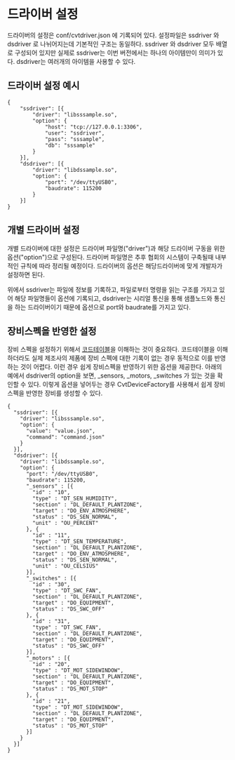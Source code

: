 # 드라이버 설정 

드라이버의 설정은 conf/cvtdriver.json 에 기록되어 있다. 설정파일은 ssdriver 와 dsdriver 로 나뉘어지는데 기본적인 구조는 동일하다. ssdriver 와 dsdriver 모두 배열로 구성되어 있지만 실제로 ssdriver는 이번 버전에서는 하나의 아이템만이 의미가 있다. dsdriver는 여러개의 아이템을 사용할 수 있다.

## 드라이버 설정 예시
```
{
    "ssdriver": [{
        "driver": "libsssample.so",
        "option": {
            "host": "tcp://127.0.0.1:3306",
            "user": "ssdriver",
            "pass": "sssample",
            "db": "sssample"
        }
    }],
    "dsdriver": [{
        "driver": "libdssample.so",
        "option": {
            "port": "/dev/ttyUSB0",
            "baudrate": 115200
        }
    }]
}
```

## 개별 드라이버 설정
개별 드라이버에 대한 설정은 드라이버 파일명("driver")과 해당 드라이버 구동을 위한 옵션("option")으로 구성된다. 드라이버 파일명은 추후 협회의 시스템이 구축될때 내부적인 규칙에 따라 정리될 예정이다. 드라이버의 옵션은 해당드라이버에 맞게 개발자가 설정하면 된다.

위에서 ssdriver는 파일에 정보를 기록하고, 파일로부터 명령을 읽는 구조를 가지고 있어 해당 파일명들이 옵션에 기록되고, dsdriver는 시리얼 통신을 통해 샘플노드와 통신을 하는 드라이버이기 때문에 옵션으로 port와 baudrate를 가지고 있다.

## 장비스펙을 반영한 설정
장비 스펙을 설정하기 위해서 [코드테이블](code_table.md)을 이해하는 것이 중요하다. 코드테이블을 이해하더라도 실제 제조사의 제품에 장비 스펙에 대한 기록이 없는 경우 동적으로 이를 반영하는 것이 어렵다. 이런 경우 쉽게 장비스펙을 반영하기 위한 옵션을 제공한다. 아래의 예에서 dsdriver의 option을 보면, _sensors, _motors, _switches 가 있는 것을 확인할 수 있다. 이렇게 옵션을 넣어두는 경우 CvtDeviceFactory를 사용해서 쉽게 장비스펙을 반영한 장비를 생성할 수 있다.

```
{
  "ssdriver": [{
    "driver": "libsssample.so",
    "option": {
      "value": "value.json",
      "command": "command.json"
    }
  }],
  "dsdriver": [{
    "driver": "libdssample.so",
    "option": {
      "port": "/dev/ttyUSB0",
      "baudrate": 115200,
      "_sensors" : [{
        "id" : "10",
        "type" : "DT_SEN_HUMIDITY",
        "section" : "DL_DEFAULT_PLANTZONE",
        "target" : "DO_ENV_ATMOSPHERE",
        "status" : "DS_SEN_NORMAL",
        "unit" : "OU_PERCENT"
      }, {
        "id" : "11",
        "type" : "DT_SEN_TEMPERATURE",
        "section" : "DL_DEFAULT_PLANTZONE",
        "target" : "DO_ENV_ATMOSPHERE",
        "status" : "DS_SEN_NORMAL",
        "unit" : "OU_CELSIUS"
      }],
      "_switches" : [{
        "id" : "30",
        "type" : "DT_SWC_FAN",
        "section" : "DL_DEFAULT_PLANTZONE",
        "target" : "DO_EQUIPMENT",
        "status" : "DS_SWC_OFF"
      }, {
        "id" : "31",
        "type" : "DT_SWC_FAN",
        "section" : "DL_DEFAULT_PLANTZONE",
        "target" : "DO_EQUIPMENT",
        "status" : "DS_SWC_OFF"
      }],
      "_motors" : [{
        "id" : "20",
        "type" : "DT_MOT_SIDEWINDOW",
        "section" : "DL_DEFAULT_PLANTZONE",
        "target" : "DO_EQUIPMENT",
        "status" : "DS_MOT_STOP"
      }, {
        "id" : "21",
        "type" : "DT_MOT_SIDEWINDOW",
        "section" : "DL_DEFAULT_PLANTZONE",
        "target" : "DO_EQUIPMENT",
        "status" : "DS_MOT_STOP"
      }]
    }
  }]
}
```
